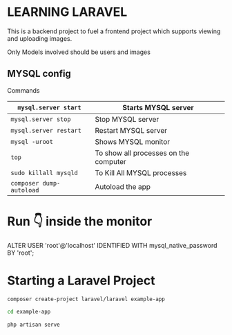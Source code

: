 # LEARNING LARAVEL
This is a backend project to fuel a frontend project which supports
viewing and uploading images.

Only Models involved should be users and images

## MYSQL config
Commands

| ```mysql.server start```     | Starts MYSQL server                   |
|------------------------------|---------------------------------------|
| ```mysql.server stop```      | Stop MYSQL server                     |
| ```mysql.server restart```   | Restart MYSQL server                  |
| ```mysql -uroot```           | Shows MYSQL monitor                   |
| ```top```                    | To show all processes on the computer |
| ```sudo killall mysqld```    | To Kill All MYSQL processes           |
| ```composer dump-autoload``` | Autoload the app                      |



# Run 👇 inside the monitor
ALTER USER 'root'@'localhost' IDENTIFIED WITH mysql_native_password BY 'root';      


# Starting a Laravel Project
```bash
composer create-project laravel/laravel example-app
 
cd example-app
 
php artisan serve
```
